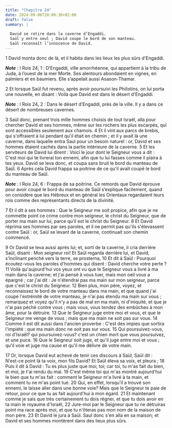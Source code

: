 ```yaml
---
title: "Chapitre 24"
date: 2024-09-06T20:00:36+02:00
draft: false
summary: |
  
  David se retire dans la caverne d’Engaddi.
  Saül y entre seul ; David coupe le bord de son manteau.
  Saül reconnaît l’innocence de David.
---
```



1 David monta donc de là, et il habita dans les lieux les plus sûrs d'Engaddi.

***Note*** :  I Rois 24, 1 : D’Engaddi, ville amorrhéenne, qui appartient à la tribu de Juda, à l’ouest de la mer Morte. Ses alentours abondaient en vignes, en palmiers et en baumiers. Elle s’appelait aussi Asason-Thamar.

2 Et lorsque Saül fut revenu, après avoir poursuivi les Philistins, on lui porta une nouvelle, en disant : Voilà que David est dans le désert d'Engaddi.

***Note*** :  I Rois 24, 2 : Dans le désert d’Engaddi, près de la ville. Il y a dans ce désert de nombreuses cavernes.

3 Saül donc, prenant trois mille hommes choisis de tout Israël, alla pour chercher David et ses hommes, même sur les rochers les plus escarpés, qui sont accessibles seulement aux chamois. 4 Et il vint aux parcs de brebis, qui s'offraient à lui pendant qu'il était en chemin ; et il y avait là une caverne, dans laquelle entra Saul pour un besoin naturel : or, David et ses hommes étaient cachés dans la partie intérieure de la caverne. 5 Et les serviteurs de David lui dirent : Voici le jour dont le Seigneur vous a dit : C'est moi qui te livrerai ton ennemi, afin que tu lui fasses comme il plaira à tes yeux. David se leva donc, et coupa sans bruit le bord du manteau de Saül. 6 Après cela David frappa sa poitrine de ce qu'il avait coupé le bord du manteau de Saül.

***Note*** :  I Rois 24, 6 : Frappa de sa poitrine. Ce remords que David éprouve pour avoir coupé le bord du manteau de Saül s’explique facilement, quand on considère que les Hébreux et en général les Orientaux regardaient leurs rois comme des représentants directs de la divinité.

7 Et il dit à ses hommes : Que le Seigneur me soit propice, afin que je ne commette point ce crime contre mon seigneur, le christ du Seigneur, que de porter ma main sur lui, parce qu'il est le christ du Seigneur. 8 Et David réprima ses hommes par ses paroles, et il ne permit pas qu'ils s'élevassent contre Saül : or, Saül se levant de la caverne, continuait son chemin commencé.


9 Or David se leva aussi après lui; et, sorti de la caverne, il cria derrière Saül, disant : Mon seigneur roi! Et Saül regarda derrière lui, et David, s'inclinant penché vers la terre, se prosterna, 10 Et dit à Saül : Pourquoi écoutez-vous les paroles d'hommes qui disent : David cherche votre perte ? 11 Voilà qu'aujourd'hui vos yeux ont vu que le Seigneur vous a livré à ma main dans la caverne; et j'ai pensé à vous tuer, mais mon oeil vous a épargné ; car j'ai dit : Je n'étendrai pas ma main sur mon seigneur, parce que c'est le christ du Seigneur. 12 Bien plus, mon père, voyez, et reconnaissez le bord de votre manteau dans ma main, et que quand j'ai coupé l'extrémité de votre manteau, je n'ai pas étendu ma main sur vous ; remarquez et voyez qu'il n'y a pas de mal en ma main, ni d'iniquité, et que je n'ai pas péché contre vous ; mais vous, vous tendez des embûches à mon âme, pour la détruire. 13 Que le Seigneur juge entre moi et vous, et que le Seigneur me venge de vous ; mais que ma main ne soit pas sur vous. 14
Comme il est dit aussi dans l'ancien proverbe : C'est des impies que sortira l'impiété : que ma main donc ne soit pas sur vous. 15 Qui poursuivez-vous, roi d'Israël? qui poursuivez-vous? c'est un chien mort que vous poursuivez, et une puce. 16 Que le Seigneur soit juge, et qu'il juge entre moi et vous ; qu'il voie et juge ma cause et qu'il me délivre de votre main.


17 Or, lorsque David eut achevé de tenir ces discours à Saül, Saül dit : N'est-ce point là ta voix, mon fils David? Et Saül éleva sa voix, et pleura ; 18 Puis il dit à David : Tu es plus juste que moi, toi; car toi, tu m'as fait du bien, et moi, je t'ai rendu du mal. 19 C'est même toi qui m'as montré aujourd'hui le bien que tu m'as fait : comment le Seigneur m'a livré à ta main, et comment tu ne m'as point tué. 20 Qui, en effet, lorsqu'il a trouvé son ennemi, le laisse aller dans une bonne voie? Mais que le Seigneur te paie de retour, pour ce que tu as fait aujourd'hui à mon égard. 21 Et maintenant comme je sais que très certainement tu dois régner, et que tu dois avoir en ta main le royaume d'Israël, 22 Jure-moi par le Seigneur que tu ne détruiras point ma race après moi, et que tu n'ôteras pas mon nom de la maison de mon père. 23 Et David le jura à Saül. Saul donc s'en alla en sa maison; et David et ses hommes montèrent dans des lieux plus sûrs.

